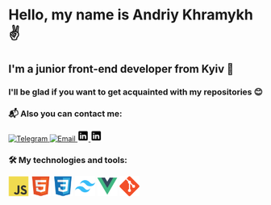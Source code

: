 # Hello, my name is Andriy Khramykh :v:
## I'm a junior front-end developer from Kyiv :city_sunset:
### I'll be glad if you want to get acquainted with my repositories :blush:
### :mailbox_with_mail: Also you can contact me:
<div>
  <a target=_blanc href='https://t.me/Khram1997'>
    <img alt="Telegram" width="22px" src="https://github.com/simple-icons/simple-icons/blob/develop/icons/telegram.svg"/>
  </a>
  <a target=_blanc href='mailto:khramykhandrey@gmail.com'>
    <img alt="Email" width="22px" src="https://github.com/simple-icons/simple-icons/blob/develop/icons/gmail.svg" />
  </a>
  <a target=_blanc href='https://www.facebook.com/andrey.khramykh.1/'>
    <img alt="Facebook" width="22px" src="https://github.com/simple-icons/simple-icons/blob/develop/icons/linkedin.svg" />
  </a>
  <a target=_blanc href='https://www.linkedin.com/in/andrey-khramykh-367387257/'>
    <img alt="LinkedIn" width="22px" src="https://github.com/simple-icons/simple-icons/blob/develop/icons/linkedin.svg" />
  </a>
</div>

### :hammer_and_wrench: My technologies and tools:
<div>
  <img src="https://github.com/devicons/devicon/blob/master/icons/javascript/javascript-original.svg" title="JavaScript" alt="JavaScript" width="40" height="40"/>
   <img src="https://github.com/devicons/devicon/blob/master/icons/html5/html5-original.svg" title="HTML" alt="Html" width="40" height="40"/>
   <img src="https://github.com/devicons/devicon/blob/master/icons/css3/css3-original.svg" title="CSS" alt="Css" width="40" height="40"/>
   <img src="https://github.com/devicons/devicon/blob/master/icons/tailwindcss/tailwindcss-plain.svg" title="Tailwind" alt="Tailwind" width="40" height="40"/>
   <img src="https://github.com/devicons/devicon/blob/master/icons/vuejs/vuejs-original.svg" title="VUE.js" alt="Vue.js" width="40" height="40"/>
   <img src="https://github.com/devicons/devicon/blob/master/icons/git/git-original.svg" title="GIT" alt="Git" width="40" height="40"/>
</div>

